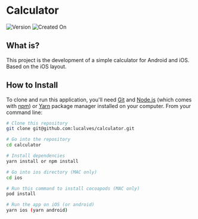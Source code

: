 # Calculator

![Version](https://img.shields.io/badge/version-v.1.0.0-yellow.svg) ![Created On](https://img.shields.io/badge/created%20on-february%202021-yellow)

## What is?

This project is the development of a simple calculator for Android and iOS. Based on the iOS layout.

## How to Install

To clone and run this application, you'll need [Git](https://git-scm.com) and [Node.js](https://nodejs.org/en/download/) (which comes with [npm](http://npmjs.com)) or [Yarn](https://yarnpkg.com/) package manager installed on your computer. From your command line:

```bash
# Clone this repository
git clone git@github.com:lucalves/calculator.git

# Go into the repository
cd calculator

# Install dependencies
yarn install or npm install

# Go into ios directory (MAC only)
cd ios

# Run this command to install cocoapods (MAC only)
pod install

# Run the app on iOS (or android)
yarn ios (yarn android)
```
